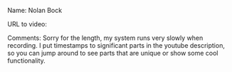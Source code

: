 Name: Nolan Bock

URL to video: 

Comments:
Sorry for the length, my system runs very slowly when recording. I put timestamps to significant parts in the youtube description, so you can jump around to see parts that are unique or show some cool functionality.
